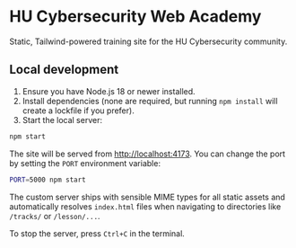 # HU Cybersecurity Web Academy

Static, Tailwind-powered training site for the HU Cybersecurity community.

## Local development

1. Ensure you have Node.js 18 or newer installed.
2. Install dependencies (none are required, but running `npm install` will create a lockfile if you prefer).
3. Start the local server:

```bash
npm start
```

The site will be served from [http://localhost:4173](http://localhost:4173). You can change the port by setting the `PORT` environment variable:

```bash
PORT=5000 npm start
```

The custom server ships with sensible MIME types for all static assets and automatically resolves `index.html` files when navigating to directories like `/tracks/` or `/lesson/...`.

To stop the server, press `Ctrl+C` in the terminal.
